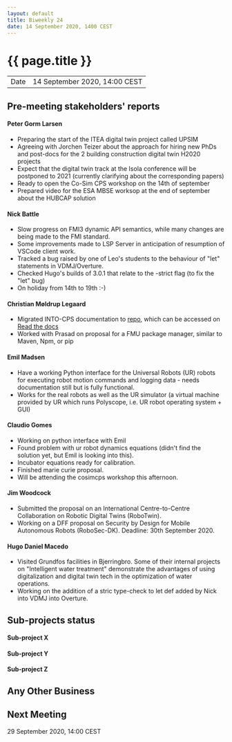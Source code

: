 ```yaml
---
layout: default
title: Biweekly 24
date: 14 September 2020, 1400 CEST
---
```


<script src="https://code.jquery.com/jquery-1.11.1.min.js">
</script>
<script src="/javascripts/edit.js"></script>
<script>setEditButonNm();</script>

# {{ page.title }}

|||
|---|---|
| Date | 14 September 2020, 14:00 CEST |


## Pre-meeting stakeholders' reports

<!-- Please keep in mind that the minutes are publicly available.-->

#### Peter Gorm Larsen
* Preparing the start of the ITEA digital twin project called UPSIM
* Agreeing with Jorchen Teizer about the approach for hiring new PhDs and post-docs for the 2 building construction digital twin H2020 projects
* Expect that the digital twin track at the Isola conference will be postponed to 2021 (currently clarifying about the corresponding papers)
* Ready to open the Co-Sim CPS workshop on the 14th of september
* Prepared video for the ESA MBSE worksop at the end of september about the HUBCAP solution

#### Nick Battle
* Slow progress on FMI3 dynamic API semantics, while many changes are being made to the FMI standard.
* Some improvements made to LSP Server in anticipation of resumption of VSCode client work.
* Tracked a bug raised by one of Leo's students to the behaviour of "let" statements in VDMJ/Overture.
* Checked Hugo's builds of 3.0.1 that relate to the -strict flag (to fix the "let" bug)
* On holiday from 14th to 19th :-)

#### Christian Møldrup Legaard
* Migrated INTO-CPS documentation to [repo](https://github.com/INTO-CPS-Association/Documentation), which can be accessed on [Read the docs](https://into-cps-association.readthedocs.io/en/latest/?badge=latest)
* Worked with Prasad on proposal for a FMU package manager, similar to Maven, Npm, or pip

#### Emil Madsen
* Have a working Python interface for the Universal Robots (UR) robots for executing robot motion commands and logging data - needs documentation still but is fully functional.
* Works for the real robots as well as the UR simulator (a virtual machine provided by UR which runs Polyscope, i.e. UR robot operating system + GUI)

#### Claudio Gomes
* Working on python interface with Emil
* Found problem with ur robot dynamics equations (didn't find the solution yet, but Emil is looking into this).
* Incubator equations ready for calibration.
* Finished marie curie proposal.
* Will be attending the cosimcps workshop this afternoon.

#### Jim Woodcock
* Submitted the proposal on an International Centre-to-Centre Collaboration on Robotic Digital Twins (RoboTwin).
* Working on a DFF proposal on Security by Design for Mobile Autonomous Robots (RoboSec-DK). Deadline: 30th September 2020.

#### Hugo Daniel Macedo
* Visited Grundfos facilities in Bjerringbro. Some of their internal projects on "Intelligent water treatment" demonstrate the advantages of using digitalization and digital twin tech in the optimization of water operations.
* Working on the addition of a stric type-check to let def added by Nick into VDMJ into Overture.


## Sub-projects status


#### Sub-project X

#### Sub-project Y

#### Sub-project Z

##  Any Other Business

Next Meeting
------------

29 September 2020, 14:00 CEST


<div id="edit_page_div"></div>
